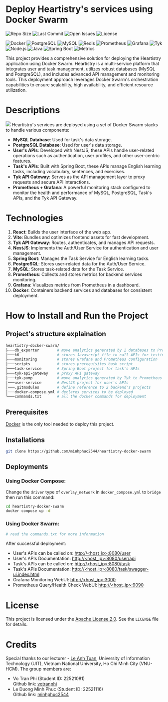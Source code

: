 # Deploy Heartistry's services using Docker Swarm

![Repo Size](https://img.shields.io/github/repo-size/minhphuc2544/heartistry-docker-swarm)
![Last Commit](https://img.shields.io/github/last-commit/minhphuc2544/heartistry-docker-swarm)
![Open Issues](https://img.shields.io/github/issues/minhphuc2544/heartistry-docker-swarm)
![License](https://img.shields.io/github/license/minhphuc2544/heartistry-docker-swarm)

![Docker](https://img.shields.io/badge/docker-ready-blue?logo=docker)
![PostgreSQL](https://img.shields.io/badge/PostgreSQL-v13.5-blue?logo=postgresql)
![MySQL](https://img.shields.io/badge/MySQL-Latest-blue?logo=mysql)
![Redis](https://img.shields.io/badge/Redis-v4.0-lightgrey?logo=redis)
![Prometheus](https://img.shields.io/badge/Prometheus-ready-orange?logo=prometheus)
![Grafana](https://img.shields.io/badge/Grafana-ready-yellow?logo=grafana)
![Tyk](https://img.shields.io/badge/Tyk-API--Gateway-lightblue?logo=tyk)
![Node.js](https://img.shields.io/badge/Node.js-User--Service-brightgreen?logo=node.js)
![Java](https://img.shields.io/badge/Java-Task--Service-red?logo=java)
![Spring Boot](https://img.shields.io/badge/Spring%20Boot-Task--Service-green?logo=spring)
![Metrics](https://img.shields.io/badge/Metrics-Prometheus/Grafana-orange?logo=prometheus)

This project provides a comprehensive solution for deploying the Heartistry application using Docker Swarm. Heartistry is a multi-service platform that integrates user and task management, utilizes robust databases (MySQL and PostgreSQL), and includes advanced API management and monitoring tools. This deployment approach leverages Docker Swarm's orchestration capabilities to ensure scalability, high availability, and efficient resource utilization.

# Descriptions

<image src="./deployment_model.svg"></input>
Heartistry's services are deployed using a set of Docker Swarm stacks to handle various components:
- **MySQL Database**: Used for task's data storage.
- **PostgreSQL Database**: Used for user's data storage.
- **User's APIs**: Developed with NestJS, these APIs handle user-related operations such as authentication, user profiles, and other user-centric features.
- **Task's APIs**: Built with Spring Boot, these APIs manage English learning tasks, including vocabulary, sentences, and exercises.
- **Tyk API Gateway**: Serves as the API management layer to proxy requests and secure API interactions.
- **Prometheus + Grafana**: A powerful monitoring stack configured to monitor the health and performance of MySQL, PostgreSQL, Task's APIs, and the Tyk API Gateway.

# Technologies
1. **React**: Builds the user interface of the web app.
2. **Vite**: Bundles and optimizes frontend assets for fast development.
3. **Tyk API Gateway**: Routes, authenticates, and manages API requests.
4. **NestJS**: Implements the Auth/User Service for authentication and user management.
5. **Spring Boot**: Manages the Task Service for English learning tasks.
6. **PostgreSQL**: Stores user-related data for the Auth/User Service.
7. **MySQL**: Stores task-related data for the Task Service.
8. **Prometheus**: Collects and stores metrics for backend services monitoring.
9. **Grafana**: Visualizes metrics from Prometheus in a dashboard.
10. **Docker**: Containers backend services and databases for consistent deployment.  

# How to Install and Run the Project
## Project's structure explaination
```bash
heartistry-docker-swarm/
├───db_exporter        # move analytics generated by 2 databases to Prometheus
├───k6                 # stores Javascript file to call APIs for testing
├───monitoring         # stores Grafana and Prometheus configuration
├───scripts            # stores prerequisites bash script
├───task-service       # Spring Boot project for task's APIs
├───tyk-api-gateway    # proxy API gateway
├───tyk-pump           # move analytics generated by Tyk to Prometheus
│───user-service       # NestJS project for user's APIs
│───.gitmodules        # define reference to 2 backend's projects
│───docker-compose.yml # declares services to be deployed
└───commands.txt       # all the docker commands for deployment
```

## Prerequisites
[Docker](https://www.digitalocean.com/community/tutorials/how-to-install-and-use-docker-on-ubuntu-20-04) is the only tool needed to deploy this project.

## Installations
```bash
git clone https://github.com/minhphuc2544/heartistry-docker-swarm
```

## Deployments
### Using Docker Compose:
Change the `driver` type of `overlay_network` in `docker_compose.yml` to `bridge` then run this command:
```bash
cd heartistry-docker-swarm
docker compose up -d
```
### Using Docker Swarm:
```bash
# read the commands.txt for more information
```
After successful deployment:
- User's APIs can be called on: [http://<host_ip>:8080/user](http://<host_ip>:8080/user)
- User's APIs Documentation: [http://<host_ip>:8080/user/api](http://<host_ip>:8080/user/api)
- Task's APIs can be called on: [http://<host_ip>:8080/task](http://<host_ip>:8080/task)
- Task's APIs Documentation: [http://<host_ip>:8080/task/swagger-ui.index.html](http://<host_ip>:8080/task/swagger-ui.index.html)
- Grafana Monitoring WebUI: [http://<host_ip>:3000](http://<host_ip>:3000)
- Prometheus Query/Health Check WebUI: [http://<host_ip>:9090](http://<host_ip>:9090)

# License

This project is licensed under the [Apache License 2.0](LICENSE). See the `LICENSE` file for details.

# Credits
Special thanks to our lecturer - [Le Anh Tuan](https://github.com/tuan-devops), University of Information Technology (UIT), Vietnam National University, Ho Chi Minh City (VNU-HCM). The group members are:
- Vo Tran Phi (Student ID: 22521081)  
Github link: [votranphi](https://github.com/votranphi) 
- Le Duong Minh Phuc (Student ID: 22521116)  
Github link: [minhphuc2544](https://github.com/minhphuc2544)